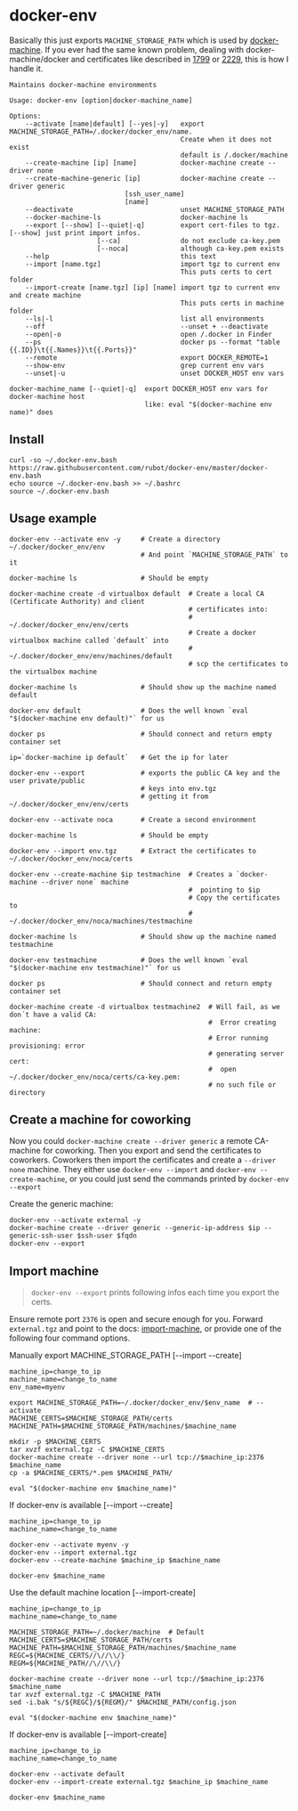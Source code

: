 # docker-env

Basically this just exports `MACHINE_STORAGE_PATH` which is used by [docker-machine](https://docs.docker.com/machine/install-machine/).
If you ever had the same known problem, dealing with docker-machine/docker and certificates like described in [1799](https://github.com/docker/machine/issues/1799) or [2229](https://github.com/docker/machine/issues/2229), this is how I handle it.

    Maintains docker-machine environments

    Usage: docker-env [option|docker-machine_name]

    Options:
        --activate [name|default] [--yes|-y]   export MACHINE_STORAGE_PATH=/.docker/docker_env/name.
                                               Create when it does not exist
                                               default is /.docker/machine
        --create-machine [ip] [name]           docker-machine create --driver none
        --create-machine-generic [ip]          docker-machine create --driver generic
                                 [ssh_user_name]
                                 [name]
        --deactivate                           unset MACHINE_STORAGE_PATH
        --docker-machine-ls                    docker-machine ls
        --export [--show] [--quiet|-q]         export cert-files to tgz. [--show] just print import infos.
                          [--ca]               do not exclude ca-key.pem
                          [--noca]             although ca-key.pem exists
        --help                                 this text
        --import [name.tgz]                    import tgz to current env
                                               This puts certs to cert folder
        --import-create [name.tgz] [ip] [name] import tgz to current env and create machine
                                               This puts certs in machine folder
        --ls|-l                                list all environments
        --off                                  --unset + --deactivate
        --open|-o                              open /.docker in Finder
        --ps                                   docker ps --format "table {{.ID}}\t{{.Names}}\t{{.Ports}}"
        --remote                               export DOCKER_REMOTE=1
        --show-env                             grep current env vars
        --unset|-u                             unset DOCKER_HOST env vars

    docker-machine_name [--quiet|-q]  export DOCKER_HOST env vars for docker-machine host
                                      like: eval "$(docker-machine env name)" does

## Install

    curl -so ~/.docker-env.bash https://raw.githubusercontent.com/rubot/docker-env/master/docker-env.bash
    echo source ~/.docker-env.bash >> ~/.bashrc
    source ~/.docker-env.bash

## Usage example

    docker-env --activate env -y     # Create a directory ~/.docker/docker_env/env
                                     # And point `MACHINE_STORAGE_PATH` to it

    docker-machine ls                # Should be empty

    docker-machine create -d virtualbox default  # Create a local CA (Certificate Authority) and client 
                                                 # certificates into:
                                                 #  ~/.docker/docker_env/env/certs
                                                 # Create a docker virtualbox machine called `default` into
                                                 #  ~/.docker/docker_env/env/machines/default
                                                 # scp the certificates to the virtualbox machine

    docker-machine ls                # Should show up the machine named default

    docker-env default               # Does the well known `eval "$(docker-machine env default)"` for us 

    docker ps                        # Should connect and return empty container set

    ip=`docker-machine ip default`   # Get the ip for later

    docker-env --export              # exports the public CA key and the user private/public 
                                     # keys into env.tgz
                                     # getting it from ~/.docker/docker_env/env/certs

    docker-env --activate noca       # Create a second environment
    
    docker-machine ls                # Should be empty
    
    docker-env --import env.tgz      # Extract the certificates to ~/.docker/docker_env/noca/certs
    
    docker-env --create-machine $ip testmachine  # Creates a `docker-machine --driver none` machine 
                                                 #  pointing to $ip
                                                 # Copy the certificates to
                                                 #  ~/.docker/docker_env/noca/machines/testmachine

    docker-machine ls                # Should show up the machine named testmachine

    docker-env testmachine           # Does the well known `eval "$(docker-machine env testmachine)"` for us 

    docker ps                        # Should connect and return empty container set

    docker-machine create -d virtualbox testmachine2  # Will fail, as we don´t have a valid CA:
                                                      #  Error creating machine: 
                                                      # Error running provisioning: error 
                                                      # generating server cert: 
                                                      #  open ~/.docker/docker_env/noca/certs/ca-key.pem: 
                                                      # no such file or directory

## Create a machine for coworking

Now you could `docker-machine create --driver generic` a remote CA-machine for coworking. 
Then you export and send the certificates to coworkers.
Coworkers then import the certificates and create a `--driver none` machine.
They either use `docker-env --import` and `docker-env --create-machine`, or you could 
just send the commands printed by `docker-env --export`

Create the generic machine:

    docker-env --activate external -y
    docker-machine create --driver generic --generic-ip-address $ip --generic-ssh-user $ssh-user $fqdn
    docker-env --export

## Import machine

> `docker-env --export` prints following infos each time you export the certs.

Ensure remote port `2376` is open and secure enough for you.
Forward `external.tgz` and point to the docs: [import-machine](https://github.com/rubot/docker-env#import-machine),
or provide one of the following four command options.

Manually export MACHINE_STORAGE_PATH [--import --create]

    machine_ip=change_to_ip
    machine_name=change_to_name
    env_name=myenv

    export MACHINE_STORAGE_PATH=~/.docker/docker_env/$env_name  # --activate
    MACHINE_CERTS=$MACHINE_STORAGE_PATH/certs
    MACHINE_PATH=$MACHINE_STORAGE_PATH/machines/$machine_name

    mkdir -p $MACHINE_CERTS
    tar xvzf external.tgz -C $MACHINE_CERTS
    docker-machine create --driver none --url tcp://$machine_ip:2376 $machine_name
    cp -a $MACHINE_CERTS/*.pem $MACHINE_PATH/

    eval "$(docker-machine env $machine_name)"

If docker-env is available [--import --create]

    machine_ip=change_to_ip
    machine_name=change_to_name

    docker-env --activate myenv -y
    docker-env --import external.tgz
    docker-env --create-machine $machine_ip $machine_name

    docker-env $machine_name

Use the default machine location [--import-create]

    machine_ip=change_to_ip
    machine_name=change_to_name

    MACHINE_STORAGE_PATH=~/.docker/machine  # Default
    MACHINE_CERTS=$MACHINE_STORAGE_PATH/certs
    MACHINE_PATH=$MACHINE_STORAGE_PATH/machines/$machine_name
    REGC=${MACHINE_CERTS//\//\\/}
    REGM=${MACHINE_PATH//\//\\/}

    docker-machine create --driver none --url tcp://$machine_ip:2376 $machine_name
    tar xvzf external.tgz -C $MACHINE_PATH
    sed -i.bak "s/${REGC}/${REGM}/" $MACHINE_PATH/config.json

    eval "$(docker-machine env $machine_name)"

If docker-env is available [--import-create]

    machine_ip=change_to_ip
    machine_name=change_to_name

    docker-env --activate default
    docker-env --import-create external.tgz $machine_ip $machine_name

    docker-env $machine_name
